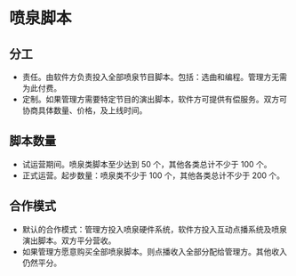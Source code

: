 # 喷泉脚本

## 分工
- 责任。由软件方负责投入全部喷泉节目脚本。包括：选曲和编程。管理方无需为此付费。
- 定制。如果管理方需要特定节目的演出脚本，软件方可提供有偿服务。双方可协商具体数量、价格，及上线时间。

## 脚本数量
- 试运营期间。喷泉类脚本至少达到 50 个，其他各类总计不少于 100 个。
- 正式运营。起步数量：喷泉类不少于 100 个，其他各类总计不少于 200 个。

## 合作模式
- 默认的合作模式：管理方投入喷泉硬件系统，软件方投入互动点播系统及喷泉演出脚本。双方平分营收。
- 如果管理方愿意购买全部喷泉脚本。则点播收入全部分配给管理方。其他收入仍然平分。


